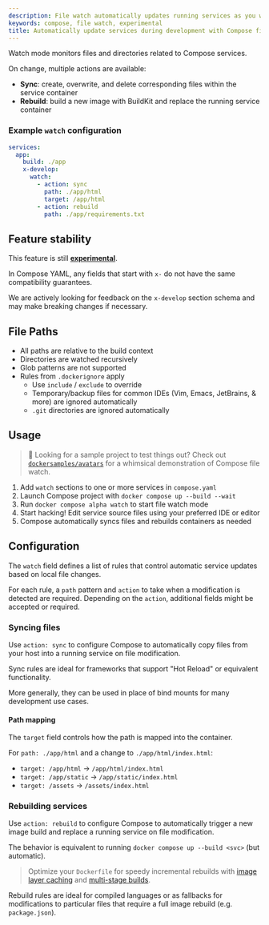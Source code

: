 ```yaml
---
description: File watch automatically updates running services as you work
keywords: compose, file watch, experimental 
title: Automatically update services during development with Compose file watch
---
```


Watch mode monitors files and directories related to Compose services.

On change, multiple actions are available:

* **Sync**: create, overwrite, and delete corresponding files within the service container
* **Rebuild**: build a new image with BuildKit and replace the running service container

### Example `watch` configuration

```yaml
services:
  app:
    build: ./app
    x-develop:
      watch:
        - action: sync
          path: ./app/html
          target: /app/html
        - action: rebuild
          path: ./app/requirements.txt
```

## Feature stability
This feature is still [**experimental**](/release-lifecycle/).

In Compose YAML, any fields that start with `x-` do not have the same compatibility guarantees.

We are actively looking for feedback on the `x-develop` section schema and may make breaking changes if necessary.

## File Paths

* All paths are relative to the build context
* Directories are watched recursively
* Glob patterns are not supported
* Rules from `.dockerignore` apply
  * Use `include` / `exclude` to override
  * Temporary/backup files for common IDEs (Vim, Emacs, JetBrains, & more) are ignored automatically
  * `.git` directories are ignored automatically

## Usage

> 👀 Looking for a sample project to test things out? Check
out [`dockersamples/avatars`](https://github.com/dockersamples/avatars) for a whimsical demonstration of Compose file
watch.

1. Add `watch` sections to one or more services in `compose.yaml`
2. Launch Compose project with `docker compose up --build --wait`
3. Run `docker compose alpha watch` to start file watch mode
4. Start hacking! Edit service source files using your preferred IDE or editor
5. Compose automatically syncs files and rebuilds containers as needed

## Configuration
The `watch` field defines a list of rules that control automatic service updates based on local file changes.

For each rule, a `path` pattern and `action` to take when a modification is detected are required. Depending on
the `action`, additional fields might be accepted or required.

### Syncing files
Use `action: sync` to configure Compose to automatically copy files from your host into a running service on file
modification.

Sync rules are ideal for frameworks that support "Hot Reload" or equivalent functionality.

More generally, they can be used in place of bind mounts for many development use cases.

#### Path mapping
The `target` field controls how the path is mapped into the container.

For `path: ./app/html` and a change to `./app/html/index.html`:

* `target: /app/html` -> `/app/html/index.html`
* `target: /app/static` -> `/app/static/index.html`
* `target: /assets` -> `/assets/index.html`

### Rebuilding services
Use `action: rebuild` to configure Compose to automatically trigger a new image build and replace a running service on
file modification.

The behavior is equivalent to running `docker compose up --build <svc>` (but automatic).

> Optimize your `Dockerfile` for speedy
incremental rebuilds with [image layer caching](/build/cache)
and [multi-stage builds](/build/building/multi-stage/).

Rebuild rules are ideal for compiled languages or as fallbacks for modifications to particular files that require a full
image rebuild (e.g. `package.json`).
